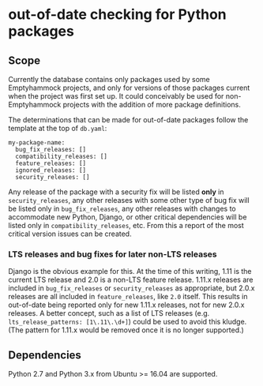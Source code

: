 # out-of-date checking for Python packages

## Scope

Currently the database contains only packages used by some Emptyhammock projects,
and only for versions of those packages current when the project was first set up.
It could conceivably be used for non-Emptyhammock projects with the addition of
more package definitions.

The determinations that can be made for out-of-date packages follow the template
at the top of `db.yaml`:

```
my-package-name:
  bug_fix_releases: []
  compatibility_releases: []
  feature_releases: []
  ignored_releases: []
  security_releases: []
```

Any release of the package with a security fix will be listed **only** in
`security_releases`, any other releases with some other type of bug fix
will be listed only in `bug_fix_releases`, any other releases with changes to
accommodate new Python, Django, or other critical dependencies will be
listed only in `compatibility_releases`, etc.  From this a report of the most
critical version issues can be created.

### LTS releases and bug fixes for later non-LTS releases

Django is the obvious example for this.  At the time of this writing, 1.11 is
the current LTS release and 2.0 is a non-LTS feature release.  1.11.x releases
are included in `bug_fix_releases` or `security_releases` as appropriate, but
2.0.x releases are all included in `feature_releases`, like `2.0` itself.  This
results in out-of-date being reported only for new 1.11.x releases, not for
new 2.0.x releases.  A better concept, such as a list of LTS releases (e.g.
`lts_release_patterns: [1\.11\.\d+]`) could be used to avoid this kludge.
(The pattern for 1.11.x would be removed once it is no longer supported.)

## Dependencies

Python 2.7 and Python 3.x from Ubuntu >= 16.04 are supported.
